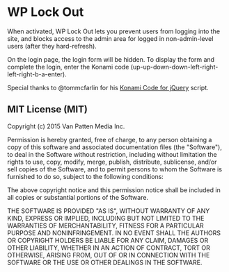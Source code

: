 # WP Lock Out

When activated, WP Lock Out lets you prevent users from logging into the site, and blocks access to the admin area for logged in non-admin-level users (after they hard-refresh).

On the login page, the login form will be hidden. To display the form and complete the login, enter the Konami code (up-up-down-down-left-right-left-right-b-a-enter).

Special thanks to @tommcfarlin for his [Konami Code for jQuery](https://github.com/tommcfarlin/konami-code) script.


## MIT License (MIT)

Copyright (c) 2015 Van Patten Media Inc.

Permission is hereby granted, free of charge, to any person obtaining a copy
of this software and associated documentation files (the "Software"), to deal
in the Software without restriction, including without limitation the rights
to use, copy, modify, merge, publish, distribute, sublicense, and/or sell
copies of the Software, and to permit persons to whom the Software is
furnished to do so, subject to the following conditions:

The above copyright notice and this permission notice shall be included in
all copies or substantial portions of the Software.

THE SOFTWARE IS PROVIDED "AS IS", WITHOUT WARRANTY OF ANY KIND, EXPRESS OR
IMPLIED, INCLUDING BUT NOT LIMITED TO THE WARRANTIES OF MERCHANTABILITY,
FITNESS FOR A PARTICULAR PURPOSE AND NONINFRINGEMENT. IN NO EVENT SHALL THE
AUTHORS OR COPYRIGHT HOLDERS BE LIABLE FOR ANY CLAIM, DAMAGES OR OTHER
LIABILITY, WHETHER IN AN ACTION OF CONTRACT, TORT OR OTHERWISE, ARISING FROM,
OUT OF OR IN CONNECTION WITH THE SOFTWARE OR THE USE OR OTHER DEALINGS IN
THE SOFTWARE.

